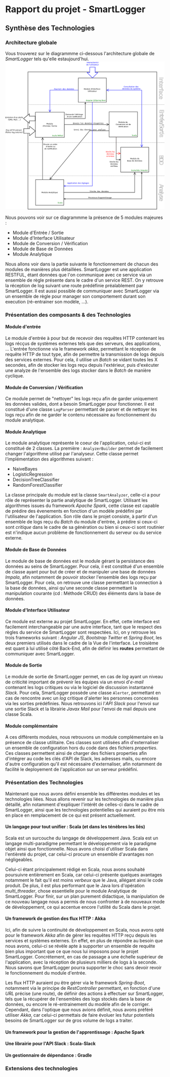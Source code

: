 # Rapport du projet - SmartLogger

## Synthèse des Technologies
### Architecture globale 
Vous trouverez sur le diagrammme ci-dessous l'architecture globale de _SmartLogger_ tels qu'elle estaujourd'hui.
![Présentation de l'architecture globale statique de SmartLogger](imgs/20170515-131351.png  "Architecture Globale de SmartLogger")

Nous pouvons voir sur ce diagrammme la présence de 5 modules majeures :
- Module d'Entrée / Sortie
- Module d'Interface Utilisateur
- Module de Conversion / Vérification
- Module de Base de Données
- Module Analytique

Nous allons voir dans la partie suivante le fonctionnement de chacun des modules de manières plus détaillées.
SmartLogger est une application RESTFUL, étant données que l'on communique avec ce service via un ensemble de règle présente dans le cadre d'un service REST.
On y retrouve la réception de log suivant une route prédéfinie préalablement par SmartLogger. Il est aussi possible de communiquer avec SmartLogger via un ensemble de règle pour manager son comportement durant son execution (ré-entrainer son modèle, ...).

### Présentation des composants & des Technologies
#### Module d'entrée
Le module d'entrée à pour but de recevoir des requêtes HTTP contenant les logs récçus de systèmes externes tels que des serveurs, des applications, ...
L'entrée fonctionne via le framework _akka_, permettant le réception de requête HTTP de tout type, afin de permettre la transmission de logs depuis des services externes.
Pour cela, il utilise un _Batch_  se vidant toutes les X secondes, afin de stocker les logs reçu depuis l'extérieur, puis d'exécuter une analyze de l'ensemble des logs stocker dans le _Batch_ de manière cyclique.

#### Module de Conversion / Vérification
Ce module permet de "nettoyer" les logs reçu afin de garder uniquement les données valides, dont a besoin SmartLogger pour fonctionner. Il est constitué d'une classe `LogParser` permettant de parser et de nettoyer les logs reçu afin de ne garder le contenu nécessaire au fonctionnement du module analytique.

#### Module Analytique
Le module analytique représente le coeur de l'application, celui-ci est constitué de 2 classes. 
La première : `AnalyzerBuilder` permet de facilement changer l'algorithme utilisé par l'analyseur. Cette classe permet l'implémentation des algorithmes suivant : 
- NaiveBayes
- LogisticRegression
- DecisionTreeClassifier
- RandomForestClassifier

La classe principale du module est la classe `SmartAnalyzer`, celle-ci a pour rôle de représenter la partie analytique de SmartLogger. Utilisant les algorithmes issues du framework _Apache Spark_, cette classe est capable de prédire des évenements en fonction d'un modèle prédéfini par l'utilisateur de l'application. Son rôle dans le projet consiste, à partir d'un ensemble de logs reçu du _Batch_ du module d'entrée, à prédire si ceux-ci sont _critique_ dans le cadre de sa génération ou bien si ceux-ci sont routinier est n'indique aucun problème de fonctionnement du serveur ou du service externe.

#### Module de Base de Données
Le module de base de données est le module gérant la persistance des données au seins de SmartLogger.
Pour cela, il est constitué d'un ensemble de classe ayant pour but de créer et de manipuler une base de données _Impala_, afin notamment de pouvoir stocker l'ensemble des logs reçu par SmartLogger.
Pour cela, on retrouve une classe permettant la connection à la base de données, ainsi qu'une seconde classe permettant la manipulation courante (cd : Méthode CRUD) des éléments dans la base de données.

#### Module d'Interface Utilisateur
Ce module est externe au projet SmartLogger. En effet, cette interface est facilement interchangeable par une autre interface, tant que le respect des règles du service de SmartLogger sont respectées.
Ici, on y retrouve les trois frameworks suivant : _Angular JS_, _Bootstrap Twitter_ et _Spring Boot_, les deux premiers utilisés dans le cadre de la Vue de l'interface. Le troisième est quant à lui utilisé côté Back-End, afin de définir les **routes** permettant de communiquer avec SmartLogger. 

#### Module de Sortie
Le module de sortie de SmartLogger permet, en cas de _log_ ayant un niveau de criticité important de prévenir les équipes via un envoi d'_e-mail_ contenant les logs critiques ou via le logiciel de discussion instantanné _Slack_. Pour cela, SmartLogger possède une classe `Alerter`, permettant en cas de rencontre avec un _log_ critique d'alerter les personnes concernées via les sorties prédéfinies.
Nous retrouvons ici l'_API Slack_ pour l'envoi sur une sortie Slack et la librairie _Javax Mail_ pour l'envoi de mail depuis une classe Scala.

#### Module complémentaire
A ces différents modules, nous retrouvons un module complémentaire en la présence de classe utilitaire. 
Ces classes sont utilisées afin d'externaliser un ensemble de configuration hors du code dans des fichiers _properties_. 
Ces classes permettent ainsi de charger des fichiers properties afin d'intégrer au code les clés d'API de Slack, les adresses mails, ou encore d'autre configuration qu'il est nécessaire d'externaliser, afin notamment de facilité le deployement de l'application sur un serveur prédéfini.

### Présentation des Technologies
Maintenant que nous avons défini ensemble les différentes modules et les technologies liées.
Nous allons revenir sur les technologies de manière plus détaillé, afin notamment d'expliquer l'intérêt de celles-ci dans le cadre de SmartLogger, ainsi que les technologies potentielles qui auraient pu être mis en place en remplacement de ce qui est présent actuellement. 

#### Un langage pour tout unifier : Scala (et dans les ténèbres les liés)
Scala est un surcouche du langage de développement Java. Scala est un langage multi-paradigme permettant le développement via le paradigme objet ainsi que fonctionnelle. Nous avons choisi d'utiliser Scala dans l'entièreté du projet, car celui-ci procure un ensemble d'avantages non négligeables.

Celui-ci étant principalement rédigé en Scala, nous avons souhaité poursuivre entièrement en Scala, car celui-ci présente quelques avantages notamment le fait qu'il est moins _verbeux_ que le Java, allégant ainsi le code produit. De plus, il est plus performant que le Java lors d'opération _multi_threader_, chose essentielle pour le module Analytique de SmartLogger. Pour finir, sur un plan purement didactique, la manipulation de ce nouveau langage nous a permis de nous confronter à de nouveaux mode de développement, ce qui accentue encore l'utilité du Scala dans le projet.


#### Un framework de gestion des flux HTTP : Akka
Ici, afin de suivre la continuité de développement en Scala, nous avons opté pour le framework _Akka_ afin de gérer les requêtes HTTP reçu depuis les services et systèmes externes. 
En effet, en plus de répondre au besoin que nous avons, celui-ci se révèle apte à supporter un ensemble de requête bien plus important que ce que nous lui imposons pour le projet SmartLogger. Concrétement, en cas de passage a une échelle supérieur de l'application, avec la réception de plusieurs milliers de logs à la seconde. Nous savons que SmartLogger pourra supporter le choc sans devoir revoir le fonctionnement du module d'entrée.

Les flux HTTP auraient pu être gérer via le framework _Spring-Boot_, notamment via le principe de _RestController_ permettant, en fonction d'une _URL_ précise (une route), de définir des actions à effectuer sur SmartLogger, tels que la récupérer de l'ensembles des logs stockés dans la base de données, ou encore le ré-entrainement du modèle afin de le corriger. 
Cependant, dans l'optique que nous avions définit, nous avons préféré utiliser _Akka_, car celui-ci permettais de faire évoluer les futur potentiels besoins de SmartLogger sur de gros volume de logs a traiter.


#### Un framework pour la gestion de l'apprentissage : Apache Spark

#### Une librairie pour l'API Slack : Scala-Slack

#### Un gestionnaire de dépendance : Gradle

### Extensions des technologies 


